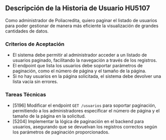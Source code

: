 ## Descripción de la Historia de Usuario HU5107
 Como administrador de Poliacredita, quiero paginar el listado de usuarios para poder gestionar de manera más eficiente la visualización de grandes cantidades de datos.
 ### Criterios de Aceptación
- El sistema debe permitir al administrador acceder a un listado de usuarios paginado, facilitando la navegación a través de los registros.
- El endpoint que lista los usuarios debe soportar parámetros de paginación, como el número de página y el tamaño de la página.
- Si no hay usuarios en la página solicitada, el sistema debe devolver una lista vacía sin errores.
 ### Tareas Técnicas
- [5196] Modificar el endpoint `GET /usuarios` para soportar paginación, permitiendo a los administradores especificar el número de página y el tamaño de la página en la solicitud.
- [5204] Implementar la lógica de paginación en el backend para usuarios, asegurando que se devuelvan los registros correctos según los parámetros de paginación proporcionados.
